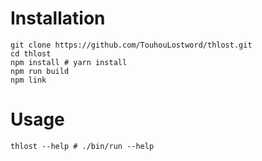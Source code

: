 # Installation

```shell
git clone https://github.com/TouhouLostword/thlost.git
cd thlost
npm install # yarn install
npm run build
npm link
```

# Usage

```shell
thlost --help # ./bin/run --help
```
